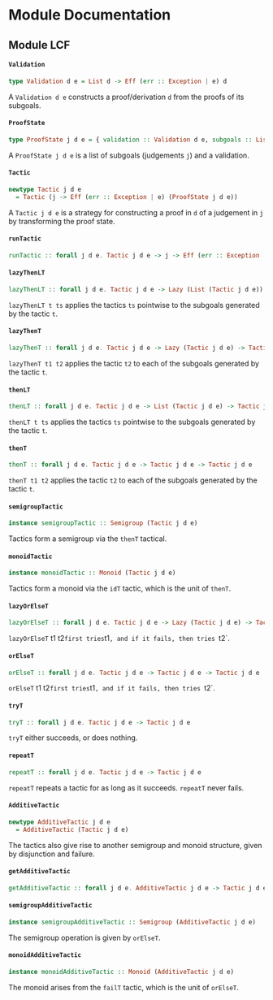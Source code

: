 # Module Documentation

## Module LCF

#### `Validation`

``` purescript
type Validation d e = List d -> Eff (err :: Exception | e) d
```

A `Validation d e` constructs a proof/derivation `d` from the proofs of its subgoals.

#### `ProofState`

``` purescript
type ProofState j d e = { validation :: Validation d e, subgoals :: List j }
```

A `ProofState j d e` is a list of subgoals (judgements `j`) and a validation.

#### `Tactic`

``` purescript
newtype Tactic j d e
  = Tactic (j -> Eff (err :: Exception | e) (ProofState j d e))
```

A `Tactic j d e` is a strategy for constructing a proof in `d` of a judgement in `j` by transforming the proof state.

#### `runTactic`

``` purescript
runTactic :: forall j d e. Tactic j d e -> j -> Eff (err :: Exception | e) (ProofState j d e)
```


#### `lazyThenLT`

``` purescript
lazyThenLT :: forall j d e. Tactic j d e -> Lazy (List (Tactic j d e)) -> Tactic j d e
```

`lazyThenLT t ts` applies the tactics `ts` pointwise to the subgoals generated by the tactic `t`.

#### `lazyThenT`

``` purescript
lazyThenT :: forall j d e. Tactic j d e -> Lazy (Tactic j d e) -> Tactic j d e
```

`lazyThenT t1 t2` applies the tactic `t2` to each of the subgoals generated by the tactic `t`.

#### `thenLT`

``` purescript
thenLT :: forall j d e. Tactic j d e -> List (Tactic j d e) -> Tactic j d e
```

`thenLT t ts` applies the tactics `ts` pointwise to the subgoals generated by the tactic `t`.

#### `thenT`

``` purescript
thenT :: forall j d e. Tactic j d e -> Tactic j d e -> Tactic j d e
```

`thenT t1 t2` applies the tactic `t2` to each of the subgoals generated by the tactic `t`.

#### `semigroupTactic`

``` purescript
instance semigroupTactic :: Semigroup (Tactic j d e)
```

Tactics form a semigroup via the `thenT` tactical.

#### `monoidTactic`

``` purescript
instance monoidTactic :: Monoid (Tactic j d e)
```

Tactics form a monoid via the `idT` tactic, which is the unit of `thenT`.

#### `lazyOrElseT`

``` purescript
lazyOrElseT :: forall j d e. Tactic j d e -> Lazy (Tactic j d e) -> Tactic j d e
```

`lazyOrElseT` t1 t2` first tries `t1`, and if it fails, then tries `t2`.

#### `orElseT`

``` purescript
orElseT :: forall j d e. Tactic j d e -> Tactic j d e -> Tactic j d e
```

`orElseT` t1 t2` first tries `t1`, and if it fails, then tries `t2`.

#### `tryT`

``` purescript
tryT :: forall j d e. Tactic j d e -> Tactic j d e
```

`tryT` either succeeds, or does nothing.

#### `repeatT`

``` purescript
repeatT :: forall j d e. Tactic j d e -> Tactic j d e
```

`repeatT` repeats a tactic for as long as it succeeds. `repeatT` never fails.

#### `AdditiveTactic`

``` purescript
newtype AdditiveTactic j d e
  = AdditiveTactic (Tactic j d e)
```

The tactics also give rise to another semigroup and monoid structure, given by disjunction and failure.

#### `getAdditiveTactic`

``` purescript
getAdditiveTactic :: forall j d e. AdditiveTactic j d e -> Tactic j d e
```


#### `semigroupAdditiveTactic`

``` purescript
instance semigroupAdditiveTactic :: Semigroup (AdditiveTactic j d e)
```

The semigroup operation is given by `orElseT`.

#### `monoidAdditiveTactic`

``` purescript
instance monoidAdditiveTactic :: Monoid (AdditiveTactic j d e)
```

The monoid arises from the `failT` tactic, which is the unit of `orElseT`.



